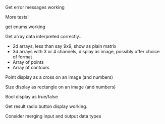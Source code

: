 Get error messages working

More tests!

get enums working

Get array data interpreted correctly...
* 2d arrays, less than say 9x9, show as plain matrix
* 3d arrays with 3 or 4 channels, display as image, possibly offer choice of format
* Array of points
* Array of contours

Point display as a cross on an image (and numbers)

Size display as rectangle on an image (and numbers)

Bool display as true/false

Get result radio button display working.

Consider merging input and output data types
